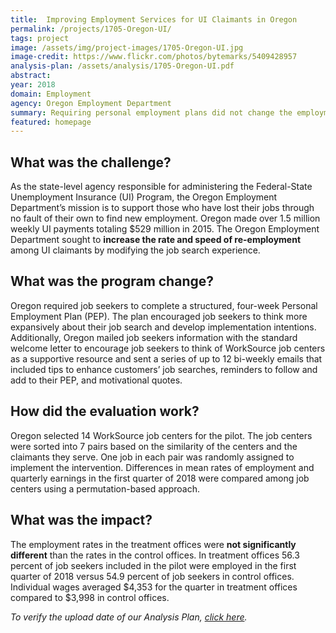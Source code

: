 ```yaml
---
title:  Improving Employment Services for UI Claimants in Oregon
permalink: /projects/1705-Oregon-UI/
tags: project  
image: /assets/img/project-images/1705-Oregon-UI.jpg  
image-credit: https://www.flickr.com/photos/bytemarks/5409428957
analysis-plan: /assets/analysis/1705-Oregon-UI.pdf
abstract: 
year: 2018  
domain: Employment
agency: Oregon Employment Department
summary: Requiring personal employment plans did not change the employment rate
featured: homepage
---
```


## What was the challenge?

As the state-level agency responsible for administering the Federal-State Unemployment Insurance (UI) Program, the Oregon Employment Department’s mission is to support those who have lost their jobs through no fault of their own to find new employment. Oregon made over 1.5 million weekly UI payments totaling $529 million in 2015. The Oregon Employment Department sought to **increase the rate and speed of re-employment** among UI claimants by modifying the job search experience. 

## What was the program change?

Oregon required job seekers to complete a structured, four-week Personal Employment Plan (PEP). The plan encouraged job seekers to think more expansively about their job search and develop implementation intentions. Additionally, Oregon mailed job seekers information with the standard welcome letter to encourage job seekers to think of WorkSource job centers as a supportive resource and sent a series of up to 12 bi-weekly emails that included tips to enhance customers’ job searches, reminders to follow and add to their PEP, and motivational quotes. 

## How did the evaluation work?

Oregon selected 14 WorkSource job centers for the pilot. The job centers were sorted into 7 pairs based on the similarity of the centers and the claimants they serve. One job in each pair was randomly assigned to implement the intervention. Differences in mean rates of employment and quarterly earnings in the first quarter of 2018 were compared among job centers using a permutation-based approach.

## What was the impact?

The employment rates in the treatment offices were **not significantly different** than the rates in the control offices. In treatment offices 56.3 percent of job seekers included in the pilot were employed in the first quarter of 2018 versus 54.9 percent of job seekers in control offices. Individual wages averaged $4,353 for the quarter in treatment offices compared to $3,998 in control offices. 

<i>To verify the upload date of our Analysis Plan, <a href="https://github.com/gsa-oes/office-of-evaluation-sciences/tree/master/assets/analysis">click here</a>.</i>
